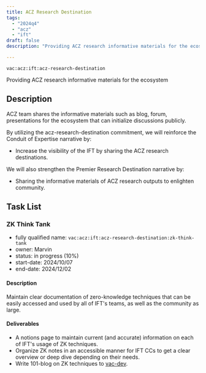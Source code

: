 ```yaml
---
title: ACZ Research Destination
tags:
  - "2024q4"
  - "acz"
  - "ift"
draft: false
description: "Providing ACZ research informative materials for the ecosystem"

---
```


`vac:acz:ift:acz-research-destination`

Providing ACZ research informative materials for the ecosystem
## Description

ACZ team shares the informative materials such as blog, forum, presentations for the ecosystem that
can initialize discussions publicly.  

By utilizing the acz-research-destination commitment, 
we will reinforce the Conduit of Expertise narrative by:
* Increase the visibility of the IFT by sharing the ACZ research destinations.

We will also strengthen the Premier Research Destination narrative by: 
* Sharing the informative materials of ACZ research outputs to enlighten community.

## Task List

### ZK Think Tank 

* fully qualified name: `vac:acz:ift:acz-research-destination:zk-think-tank`
* owner: Marvin
* status: in progress (10%)
* start-date: 2024/10/07
* end-date: 2024/12/02

#### Description 

Maintain clear documentation of zero-knowledge techniques that can be easily accessed and used by all of IFT's teams, 
as well as the community as large.

#### Deliverables 

* A notions page to maintain current (and accurate) information on each of IFT's usage of ZK techniques.
* Organize ZK notes in an accessible manner for IFT CCs to get a clear overview or deep dive depending on their needs.
* Write 101-blog on ZK techniques to [vac-dev](https://vac.dev/rlog/).